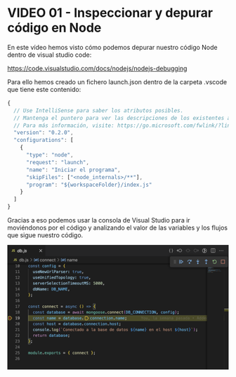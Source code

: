 # VIDEO 01 - Inspeccionar y depurar código en Node

En este vídeo hemos visto cómo podemos depurar nuestro código Node dentro de visual studio code:

<https://code.visualstudio.com/docs/nodejs/nodejs-debugging>

Para ello hemos creado un fichero launch.json dentro de la carpeta .vscode que tiene este contenido:

```jsx
{
  // Use IntelliSense para saber los atributos posibles.
  // Mantenga el puntero para ver las descripciones de los existentes atributos.
  // Para más información, visite: https://go.microsoft.com/fwlink/?linkid=830387
  "version": "0.2.0",
  "configurations": [
    {
      "type": "node",
      "request": "launch",
      "name": "Iniciar el programa",
      "skipFiles": ["<node_internals>/**"],
      "program": "${workspaceFolder}/index.js"
    }
  ]
}
```

Gracias a eso podemos usar la consola de Visual Studio para ir moviéndonos por el código y analizando el valor de las variables y los flujos que sigue nuestro código.

![Untitled](/docs/assets/Untitled.png)
